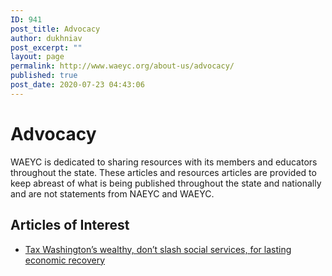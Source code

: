 ```yaml
---
ID: 941
post_title: Advocacy
author: dukhniav
post_excerpt: ""
layout: page
permalink: http://www.waeyc.org/about-us/advocacy/
published: true
post_date: 2020-07-23 04:43:06
---
```

<h1>Advocacy</h1>		
		<p>WAEYC is dedicated to sharing resources with its members and educators throughout the state. These articles and resources articles are provided to keep abreast of what is being published throughout the state and nationally and are not statements from NAEYC and WAEYC. </p>		
			<h2>Articles of Interest</h2>		
					<ul>
							<li>
					<a href="https://www.seattletimes.com/opinion/tax-washingtons-wealthy-dont-slash-social-services-for-lasting-economic-recovery/">						
										Tax Washington’s wealthy, don’t slash social services, for lasting economic recovery
											</a>
									</li>
						</ul>